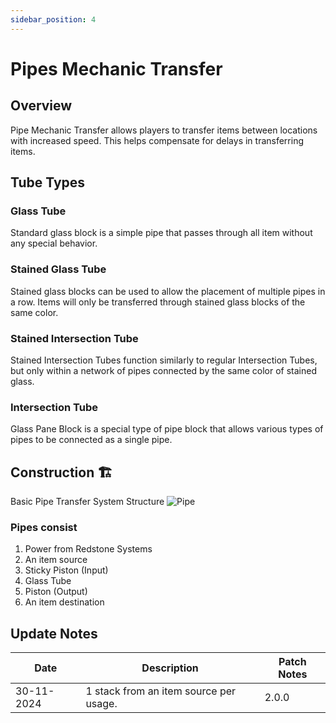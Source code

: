 ```yaml
---
sidebar_position: 4
---
```

# Pipes Mechanic Transfer

## Overview

Pipe Mechanic Transfer allows players to transfer items between locations with increased speed. This helps compensate for delays in transferring items.

## Tube Types

### Glass Tube

Standard glass block is a simple pipe that passes through all item without any special behavior.

### Stained Glass Tube

Stained glass blocks can be used to allow the placement of multiple pipes in a row. Items will only be transferred through stained glass blocks of the same color.

### Stained Intersection Tube

Stained Intersection Tubes function similarly to regular Intersection Tubes, but only within a network of pipes connected by the same color of stained glass.

### Intersection Tube

Glass Pane Block is a special type of pipe block that allows various types of pipes to be connected as a single pipe.

## Construction 🏗️

Basic Pipe Transfer System Structure
![Pipe](/img/doc/features/pipe/Pipe.png)

### Pipes consist

1. Power from Redstone Systems
2. An item source
3. Sticky Piston (Input)
4. Glass Tube
5. Piston (Output)
6. An item destination

## Update Notes

| Date       | Description                            | Patch Notes |
| ---------- | -------------------------------------- | ----------- |
| 30-11-2024 | 1 stack from an item source per usage. | 2.0.0       |
